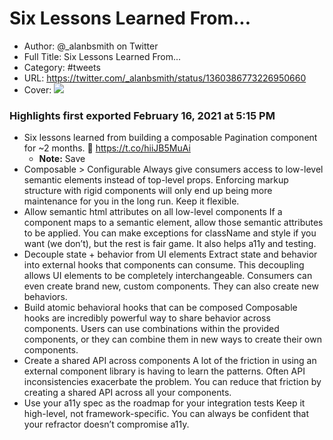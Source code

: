 # Six Lessons Learned From...

- Author: @_alanbsmith on Twitter
- Full Title: Six Lessons Learned From...
- Category: #tweets
- URL: https://twitter.com/_alanbsmith/status/1360386773226950660
- Cover: ![](https://pbs.twimg.com/profile_images/1334379974149558275/aMhsM57Z.jpg)

### Highlights first exported February 16, 2021 at 5:15 PM

- Six lessons learned from building a composable Pagination component for ~2 months. 🧵 
  https://t.co/hiiJB5MuAi
    - **Note:** Save
- Composable > Configurable
  Always give consumers access to low-level semantic elements instead of top-level props. Enforcing markup structure with rigid components will only end up being more maintenance for you in the long run. Keep it flexible.
- Allow semantic html attributes on all low-level components
  If a component maps to a semantic element, allow those semantic attributes to be applied. You can make exceptions for className and style if you want (we don’t), but the rest is fair game. It also helps a11y and testing.
- Decouple state + behavior from UI elements
  Extract state and behavior into external hooks that components can consume. This decoupling allows UI elements to be completely interchangeable. Consumers can even create brand new, custom components. They can also create new behaviors.
- Build atomic behavioral hooks that can be composed
  Composable hooks are incredibly powerful way to share behavior across components. Users can use combinations within the provided components, or they can combine them in new ways to create their own components.
- Create a shared API across components
  A lot of the friction in using an external component library is having to learn the patterns. Often API inconsistencies exacerbate the problem. You can reduce that friction by creating a shared API across all your components.
- Use your a11y spec as the roadmap for your integration tests
  Keep it high-level, not framework-specific. You can always be confident that your refractor doesn’t compromise a11y.
